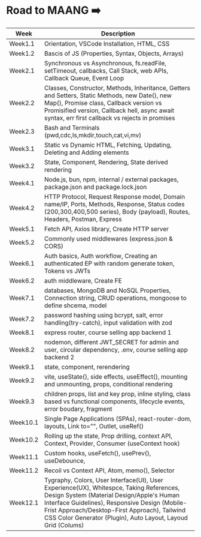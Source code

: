 # Road to MAANG ➡️

| Week   | Description |
| -------- | ------- |
| Week1.1  | Orientation, VSCode Installation, HTML, CSS    |
| Week1.2 | Bascis of JS (Properties, Syntax, Objects, Arrays)     |
| Week2.1    | Synchronous vs Asynchronous, fs.readFile, setTimeout, callbacks, Call Stack, web APIs, Callback Queue, Event Loop    |
| Week2.2    | Classes, Constructor, Methods, Inheritance, Getters and Setters, Static Methods, new Date(), new Map(), Promise class, Callback version vs Promisified version, Callback hell, async await syntax, err first callback vs rejects in promises     |
| Week2.3 | Bash and Terminals (pwd,cdc,ls,mkdir,touch,cat,vi,mv)     |
| Week3.1 | Static vs Dynamic HTML, Fetching, Updating, Deleting and Adding elements      |
| Week3.2 | State, Component, Rendering, State derived rendering      |
| Week4.1 | Node.js, bun, npm, internal / external packages, package.json and package.lock.json      |
| Week4.2 | HTTP Protocol, Request Response model, Domain name/IP, Ports, Methods, Response, Status codes (200,300,400,500 series), Body (payload), Routes, Headers, Postman, Express      |
| Week5.1 | Fetch API, Axios library, Create HTTP server       |
| Week5.2 | Commonly used middlewares (express.json & CORS)       |
| Week6.1 | Auth basics, Auth workflow, Creating an authenticated EP with random generate token, Tokens vs JWTs       |
| Week6.2 |  auth middleware, Create FE       |
| Week7.1 |  databases, MongoDB and NoSQL Properties, Connection string, CRUD operations, mongoose to define shcema, model       |
| Week7.2 |  password hashing using bcrypt, salt, error handling(try-catch), input validation with zod        |
| Week8.1 |  express router, course selling app backend 1        |
| Week8.2 |  nodemon, different JWT_SECRET for admin and user, circular dependency, .env, course selling app backend 2        |
| Week9.1 |  state, component, rerendering       |
| Week9.2 |  vite, useState(), side effects, useEffect(), mounting and unmounting, props, conditional rendering       |
| Week9.3 |  children props, list and key prop, inline styling, class based vs functional components, lifecycle events, error boudary, fragment        |
| Week10.1 |  Single Page Applications (SPAs), react-router-dom, layouts, Link to="", Outlet, useRef()         |
| Week10.2 |  Rolling up the state, Prop drilling, context API, Context, Provider, Consumer (useContext hook)        |
| Week11.1 |  Custom hooks, useFetch(), usePrev(), useDebounce,            |
| Week11.2 |  Recoil vs Context API, Atom, memo(), Selector               |
| Week12.1 |  Tygraphy, Colors, User Interface(UI), User Experience(UX), Whitespce, Taking References, Design System (Material Design/Apple's Human Interface Guidelines), Responsive Design (Mobile-Frist Approach/Desktop-First Approach), Tailwind CSS Color Generator (Plugin), Auto Layout,  Layoud Grid (Colums)              |
